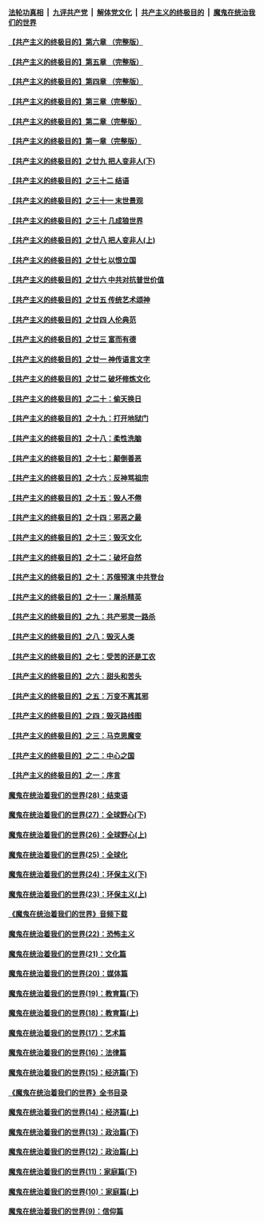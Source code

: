 

####  [法轮功真相](../../../../basic/blob/master/README.md?t=07051531) &nbsp;|&nbsp; [九评共产党](../../../../9ping.md/blob/master/README.md?t=07051531) &nbsp;|&nbsp; [解体党文化](../../../../jtdwh.md/blob/master/README.md?t=07051531)  &nbsp;|&nbsp; [共产主义的终极目的](../../../../gczydzjmd.md/blob/master/README.md?t=07051531) &nbsp;|&nbsp; [魔鬼在统治我们的世界](../../../../mgztzwmdsj.md/blob/master/README.md?t=07051531) 

#### [【共产主义的终极目的】第六章 （完整版）](../pages/nsc422/n11428913.md?t=07051531) 

#### [【共产主义的终极目的】第五章 （完整版）](../pages/nsc422/n11428912.md?t=07051531) 

#### [【共产主义的终极目的】第四章 （完整版）](../pages/nsc422/n11428907.md?t=07051531) 

#### [【共产主义的终极目的】第三章（完整版）](../pages/nsc422/n11428848.md?t=07051531) 

#### [【共产主义的终极目的】第二章（完整版）](../pages/nsc422/n11428831.md?t=07051531) 

#### [【共产主义的终极目的】第一章（完整版）](../pages/nsc422/n11417651.md?t=07051531) 

#### [【共产主义的终极目的】之廿九 把人变非人(下)](../pages/nsc422/n11344140.md?t=07051531) 

#### [【共产主义的终极目的】之三十二 结语](../pages/nsc422/n11360535.md?t=07051531) 

#### [【共产主义的终极目的】之三十一 末世景观](../pages/nsc422/n11351129.md?t=07051531) 

#### [【共产主义的终极目的】之三十 几成狼世界](../pages/nsc422/n11348280.md?t=07051531) 

#### [【共产主义的终极目的】之廿八 把人变非人(上)](../pages/nsc422/n11340492.md?t=07051531) 

#### [【共产主义的终极目的】之廿七 以恨立国](../pages/nsc422/n11336944.md?t=07051531) 

#### [【共产主义的终极目的】之廿六 中共对抗普世价值](../pages/nsc422/n11324785.md?t=07051531) 

#### [【共产主义的终极目的】之廿五 传统艺术颂神](../pages/nsc422/n11296396.md?t=07051531) 

#### [【共产主义的终极目的】之廿四 人伦典范](../pages/nsc422/n11296397.md?t=07051531) 

#### [【共产主义的终极目的】之廿三 富而有德](../pages/nsc422/n11283598.md?t=07051531) 

#### [【共产主义的终极目的】之廿一 神传语言文字](../pages/nsc422/n11263265.md?t=07051531) 

#### [【共产主义的终极目的】之廿二 破坏修炼文化](../pages/nsc422/n11245728.md?t=07051531) 

#### [【共产主义的终极目的】之二十：偷天换日](../pages/nsc422/n11238846.md?t=07051531) 

#### [【共产主义的终极目的】之十九：打开地狱门](../pages/nsc422/n11206376.md?t=07051531) 

#### [【共产主义的终极目的】之十八：柔性洗脑](../pages/nsc422/n11199994.md?t=07051531) 

#### [【共产主义的终极目的】之十七：颠倒善恶](../pages/nsc422/n11179782.md?t=07051531) 

#### [【共产主义的终极目的】之十六：反神骂祖宗](../pages/nsc422/n11166798.md?t=07051531) 

#### [【共产主义的终极目的】之十五：毁人不倦](../pages/nsc422/n11166792.md?t=07051531) 

#### [【共产主义的终极目的】之十四：邪恶之最](../pages/nsc422/n11150249.md?t=07051531) 

#### [【共产主义的终极目的】之十三：毁灭文化](../pages/nsc422/n11135227.md?t=07051531) 

#### [【共产主义的终极目的】之十二：破坏自然](../pages/nsc422/n11135214.md?t=07051531) 

#### [【共产主义的终极目的】之十：苏俄预演 中共登台](../pages/nsc422/n11118424.md?t=07051531) 

#### [【共产主义的终极目的】之十一：屠杀精英](../pages/nsc422/n11118442.md?t=07051531) 

#### [【共产主义的终极目的】之九：共产邪灵一路杀](../pages/nsc422/n11114139.md?t=07051531) 

#### [【共产主义的终极目的】之八：毁灭人类](../pages/nsc422/n11108503.md?t=07051531) 

#### [【共产主义的终极目的】之七：受苦的还是工农](../pages/nsc422/n11101809.md?t=07051531) 

#### [【共产主义的终极目的】之六：甜头和苦头](../pages/nsc422/n11096971.md?t=07051531) 

#### [【共产主义的终极目的】之五：万变不离其邪](../pages/nsc422/n11091285.md?t=07051531) 

#### [【共产主义的终极目的】之四：毁灭路线图](../pages/nsc422/n11086284.md?t=07051531) 

#### [【共产主义的终极目的】之三：马克思魔变](../pages/nsc422/n11061941.md?t=07051531) 

#### [【共产主义的终极目的】之二：中心之国](../pages/nsc422/n11047728.md?t=07051531) 

#### [【共产主义的终极目的】之一：序言](../pages/nsc422/n11086077.md?t=07051531) 

#### [魔鬼在统治着我们的世界(28)：结束语](../pages/nsc422/n10936246.md?t=07051531) 

#### [魔鬼在统治着我们的世界(27)：全球野心(下)](../pages/nsc422/n10928319.md?t=07051531) 

#### [魔鬼在统治着我们的世界(26)：全球野心(上)](../pages/nsc422/n10900318.md?t=07051531) 

#### [魔鬼在统治着我们的世界(25)：全球化](../pages/nsc422/n10788205.md?t=07051531) 

#### [魔鬼在统治着我们的世界(24)：环保主义(下)](../pages/nsc422/n10695307.md?t=07051531) 

#### [魔鬼在统治着我们的世界(23)：环保主义(上)](../pages/nsc422/n10688613.md?t=07051531) 

#### [《魔鬼在统治着我们的世界》音频下载](../pages/nsc422/n10635553.md?t=07051531) 

#### [魔鬼在统治着我们的世界(22)：恐怖主义](../pages/nsc422/n10614727.md?t=07051531) 

#### [魔鬼在统治着我们的世界(21)：文化篇](../pages/nsc422/n10597706.md?t=07051531) 

#### [魔鬼在统治着我们的世界(20)：媒体篇](../pages/nsc422/n10586579.md?t=07051531) 

#### [魔鬼在统治着我们的世界(19)：教育篇(下)](../pages/nsc422/n10564808.md?t=07051531) 

#### [魔鬼在统治着我们的世界(18)：教育篇(上)](../pages/nsc422/n10526970.md?t=07051531) 

#### [魔鬼在统治着我们的世界(17)：艺术篇](../pages/nsc422/n10499093.md?t=07051531) 

#### [魔鬼在统治着我们的世界(16)：法律篇](../pages/nsc422/n10485969.md?t=07051531) 

#### [魔鬼在统治着我们的世界(15)：经济篇(下)](../pages/nsc422/n10469975.md?t=07051531) 

#### [《魔鬼在统治着我们的世界》全书目录](../pages/nsc422/n10464261.md?t=07051531) 

#### [魔鬼在统治着我们的世界(14)：经济篇(上)](../pages/nsc422/n10457370.md?t=07051531) 

#### [魔鬼在统治着我们的世界(13)：政治篇(下)](../pages/nsc422/n10448270.md?t=07051531) 

#### [魔鬼在统治着我们的世界(12)：政治篇(上)](../pages/nsc422/n10444576.md?t=07051531) 

#### [魔鬼在统治着我们的世界(11)：家庭篇(下)](../pages/nsc422/n10440961.md?t=07051531) 

#### [魔鬼在统治着我们的世界(10)：家庭篇(上)](../pages/nsc422/n10435448.md?t=07051531) 

#### [魔鬼在统治着我们的世界(9)：信仰篇](../pages/nsc422/n10432159.md?t=07051531) 

